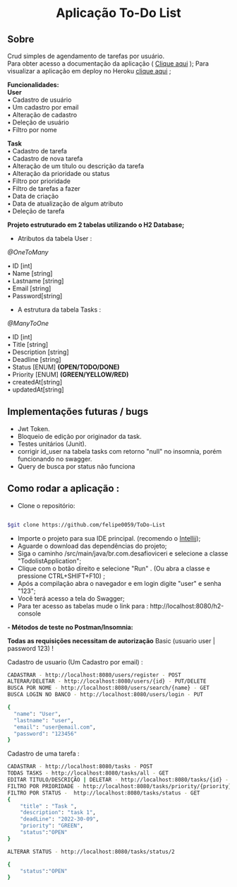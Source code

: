 <h1 align="center"> Aplicação To-Do List</h1>

## Sobre
Crud simples de agendamento de tarefas por usuário.  
Para obter acesso a documentação da aplicação ( [Clique aqui](https://drive.google.com/file/d/175e_5dCeYXBcHziy7lJD1EOY25Kd1ebE/view?usp=sharing) );
Para visualizar a aplicação em deploy no Heroku [clique aqui](https://todolistfgh.herokuapp.com/swagger-ui.html) ;

**Funcionalidades:**  
**User**  
• Cadastro de usuário  
• Um cadastro por email  
• Alteração de cadastro  
• Deleção de usuário  
• Filtro por nome  

**Task**  
• Cadastro de tarefa  
• Cadastro de nova tarefa   
• Alteração de um título ou descrição da tarefa  
• Alteração da prioridade ou status     
• Filtro por prioridade  
• Filtro de tarefas a fazer   
• Data de criação   
• Data de atualização de algum atributo  
• Deleção de tarefa


**Projeto estruturado em 2 tabelas utilizando o H2 Database;**

- Atributos da tabela User :

_@OneToMany_  

• ID [int]  
• Name [string]  
• Lastname [string]  
• Email [string]  
• Password[string]

- A estrutura da tabela Tasks :
  
_@ManyToOne_  

• ID [int]  
• Title [string]  
• Description [string]  
• Deadline [string]  
• Status [ENUM] **(OPEN/TODO/DONE)**  
• Priority [ENUM] **(GREEN/YELLOW/RED)**  
• createdAt[string]    
• updatedAt[string]

## Implementações futuras / bugs

- Jwt Token.
- Bloqueio de edição por originador da task.
- Testes unitários (Junit).
- corrigir id_user na tabela tasks com retorno "null" no insomnia, porém funcionando no swagger.  
- Query de busca por status não funciona

## Como rodar a aplicação :

- Clone o repositório:

```bash

$git clone https://github.com/felipe0059/ToDo-List

```
- Importe o projeto para sua IDE principal. (recomendo o  [Intellij](https://www.jetbrains.com/idea/download/#section=windows));  
- Aguarde o download das dependências do projeto;  
- Siga o caminho /src/main/java/br.com.desafioviceri e selecione a classe "TodolistApplication";  
- Clique com o botão direito e selecione "Run" . (Ou abra a classe e pressione CTRL+SHIFT+F10) ;
- Após a compilação abra o navegador e em login digite "user" e senha "123";
- Você terá acesso a tela do Swagger;
- Para ter acesso as tabelas mude o link para : http://localhost:8080/h2-console  


**- Métodos de teste no Postman/Insomnia:**  

**Todas as requisições necessitam de autorização** Basic (usuario user | password 123) !

Cadastro de usuario (Um Cadastro por email) : 

```bash
CADASTRAR - http://localhost:8080/users/register - POST
ALTERAR/DELETAR - http://localhost:8080/users/{id} - PUT/DELETE
BUSCA POR NOME - http://localhost:8080/users/search/{name} - GET
BUSCA LOGIN NO BANCO - http://localhost:8080/users/login - PUT

{
  "name": "User",
  "lastname": "user",
  "email": "user@email.com",
  "password": "123456"
}
```  
Cadastro de uma tarefa :

```bash
CADASTRAR - http://localhost:8080/tasks - POST
TODAS TASKS - http://localhost:8080/tasks/all - GET
EDITAR TITULO/DESCRIÇÃO | DELETAR - http://localhost:8080/tasks/{id} - PUT/DELETAR  
FILTRO POR PRIORIDADE - http://localhost:8080/tasks/priority/{priority} - letras maiusculas
FILTRO POR STATUS -  http://localhost:8080/tasks/status - GET
{	
	"title" : "Task ",
	"description": "task 1",
	"deadLine": "2022-30-09",
	"priority": "GREEN",
	"status":"OPEN"
}

ALTERAR STATUS - http://localhost:8080/tasks/status/2

{	
	"status":"OPEN"
}
```
